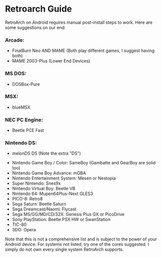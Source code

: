 # Retroarch Guide

RetroArch on Android requires manual post-install steps to work. Here are some suggestions on our end:

### Arcade:
- FinalBurn Neo AND MAME (Both play different games, I suggest having both)
- MAME 2003-Plus (Lower End Devices)

### MS DOS:
- DOSBox-Pure

### MSX:
- blueMSX

### NEC PC Engine: 
- Beetle PCE Fast

### Nintendo DS: 
- melonDS DS (Note the extra "DS")

    <li>Nintendo Game Boy / Color: SameBoy (Gambatte and GearBoy are solid too)</li>
    <li>Nintendo Game Boy Advance: mGBA</li>
    <li>Nintendo Entertainment System: Mesen or Nestopia</li>
    <li>Super Nintendo: Snes9x</li>
    <li>Nintendo Virtual Boy: Beetle VB</li>
    <li>Nintendo 64: Mupen64Plus-Next GLES3</li>
    <li>PICO-8: Retro8</li>
    <li>Sega Saturn: Beetle Saturn</li>
    <li>Sega Dreamcast/Naomi: Flycast</li>
    <li>Sega MS/GG/MD/CD/32X: Genesis Plus GX or PicoDrive</li>
    <li>Sony PlayStation: Beetle PSX HW or SwanStation</li>
    <li>TIC-80</li>
    <li>3DO: Opera</li>

Note that this is not a comprehensive list and is subject to the power of your Android device. For systems not listed, try one of the cores suggested. I simply do not own every single system RetroArch supports.